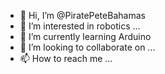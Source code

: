 - 👋 Hi, I’m @PiratePeteBahamas
- 👀 I’m interested in robotics ...
- 🌱 I’m currently learning Arduino
- 💞️ I’m looking to collaborate on ...
- 📫 How to reach me ...

<!---
PiratePeteBahamas/PiratePeteBahamas is a ✨ special ✨ repository because its `README.md` (this file) appears on your GitHub profile.
You can click the Preview link to take a look at your changes.
--->
